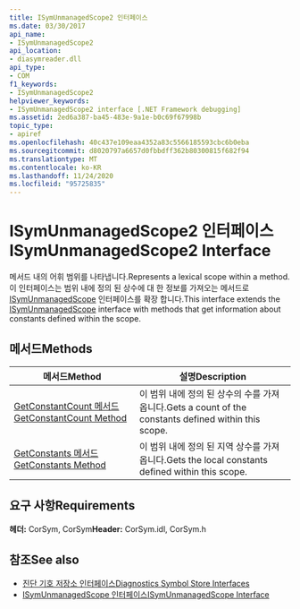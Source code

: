 ```yaml
---
title: ISymUnmanagedScope2 인터페이스
ms.date: 03/30/2017
api_name:
- ISymUnmanagedScope2
api_location:
- diasymreader.dll
api_type:
- COM
f1_keywords:
- ISymUnmanagedScope2
helpviewer_keywords:
- ISymUnmanagedScope2 interface [.NET Framework debugging]
ms.assetid: 2ed6a387-ba45-483e-9a1e-b0c69f67998b
topic_type:
- apiref
ms.openlocfilehash: 40c437e109eaa4352a83c5566185593cbc6b0eba
ms.sourcegitcommit: d8020797a6657d0fbbdff362b80300815f682f94
ms.translationtype: MT
ms.contentlocale: ko-KR
ms.lasthandoff: 11/24/2020
ms.locfileid: "95725835"
---
```

# <a name="isymunmanagedscope2-interface"></a><span data-ttu-id="9deee-102">ISymUnmanagedScope2 인터페이스</span><span class="sxs-lookup"><span data-stu-id="9deee-102">ISymUnmanagedScope2 Interface</span></span>

<span data-ttu-id="9deee-103">메서드 내의 어휘 범위를 나타냅니다.</span><span class="sxs-lookup"><span data-stu-id="9deee-103">Represents a lexical scope within a method.</span></span> <span data-ttu-id="9deee-104">이 인터페이스는 범위 내에 정의 된 상수에 대 한 정보를 가져오는 메서드로 [ISymUnmanagedScope](isymunmanagedscope-interface.md) 인터페이스를 확장 합니다.</span><span class="sxs-lookup"><span data-stu-id="9deee-104">This interface extends the [ISymUnmanagedScope](isymunmanagedscope-interface.md) interface with methods that get information about constants defined within the scope.</span></span>  
  
## <a name="methods"></a><span data-ttu-id="9deee-105">메서드</span><span class="sxs-lookup"><span data-stu-id="9deee-105">Methods</span></span>  
  
|<span data-ttu-id="9deee-106">메서드</span><span class="sxs-lookup"><span data-stu-id="9deee-106">Method</span></span>|<span data-ttu-id="9deee-107">설명</span><span class="sxs-lookup"><span data-stu-id="9deee-107">Description</span></span>|  
|------------|-----------------|  
|[<span data-ttu-id="9deee-108">GetConstantCount 메서드</span><span class="sxs-lookup"><span data-stu-id="9deee-108">GetConstantCount Method</span></span>](isymunmanagedscope2-getconstantcount-method.md)|<span data-ttu-id="9deee-109">이 범위 내에 정의 된 상수의 수를 가져옵니다.</span><span class="sxs-lookup"><span data-stu-id="9deee-109">Gets a count of the constants defined within this scope.</span></span>|  
|[<span data-ttu-id="9deee-110">GetConstants 메서드</span><span class="sxs-lookup"><span data-stu-id="9deee-110">GetConstants Method</span></span>](isymunmanagedscope2-getconstants-method.md)|<span data-ttu-id="9deee-111">이 범위 내에 정의 된 지역 상수를 가져옵니다.</span><span class="sxs-lookup"><span data-stu-id="9deee-111">Gets the local constants defined within this scope.</span></span>|  
  
## <a name="requirements"></a><span data-ttu-id="9deee-112">요구 사항</span><span class="sxs-lookup"><span data-stu-id="9deee-112">Requirements</span></span>  

 <span data-ttu-id="9deee-113">**헤더:** CorSym, CorSym</span><span class="sxs-lookup"><span data-stu-id="9deee-113">**Header:** CorSym.idl, CorSym.h</span></span>  
  
## <a name="see-also"></a><span data-ttu-id="9deee-114">참조</span><span class="sxs-lookup"><span data-stu-id="9deee-114">See also</span></span>

- [<span data-ttu-id="9deee-115">진단 기호 저장소 인터페이스</span><span class="sxs-lookup"><span data-stu-id="9deee-115">Diagnostics Symbol Store Interfaces</span></span>](diagnostics-symbol-store-interfaces.md)
- [<span data-ttu-id="9deee-116">ISymUnmanagedScope 인터페이스</span><span class="sxs-lookup"><span data-stu-id="9deee-116">ISymUnmanagedScope Interface</span></span>](isymunmanagedscope-interface.md)
